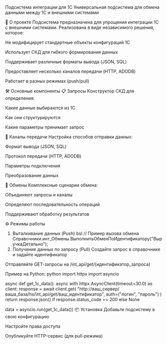 Подсистема интеграции для 1С
Универсальная подсистема для обмена данными между 1С и внешними системами

📌 О проекте
Подсистема предназначена для упрощения интеграции 1С с внешними системами. Реализована в виде независимого решения, которое:

Не модифицирует стандартные объекты конфигураций 1С

Использует СКД для гибкого формирования данных

Поддерживает различные форматы вывода (JSON, SQL)

Предоставляет несколько каналов передачи (HTTP, ADODB)

Работает в разных режимах (push/pull)

🛠 Основные компоненты
📋 Запросы
Конструктор СКД для определения:

Какие данные выбираются из 1С

Как они структурируются

Какие параметры принимает запрос

📡 Каналы передачи
Настройка способов отправки данных:

Формат вывода (JSON, SQL)

Протокол передачи (HTTP, ADODB)

Параметры подключения

Преобразование данных

🔄 Обмены
Комплексные сценарии обмена:

Объединяют запросы и каналы

Определяют последовательность операций

Поддерживают обработку результатов

⚙ Режимы работы
1. Выталкивание данных (Push)
bsl
// Пример вызова обмена
Справочники.инт_Обмены.ВыполнитьОбменПоИдентификатору("ВыручкаДетально");
2. Получение данных по запросу (Pull)
Создайте запрос в справочнике и задайте идентификатор

Отправляйте GET-запросы на /int_api/get/{идентификатор_запроса}

Пример на Python:
python
import httpx
import asyncio

async def get_1c_data():
    async with httpx.AsyncClient(timeout=30.0) as client:
        response = await client.get(
            "http://ваш_сервер/ваша_база/hs/int_api/get/ваш_идентификатор",
            auth=("логин", "пароль")
        )
        return response.json() if response.status_code == 200 else None

data = asyncio.run(get_1c_data())
📦 Установка
Добавьте подсистему в свою конфигурацию

Настройте права доступа

Опубликуйте HTTP-сервис (для pull-режима)
